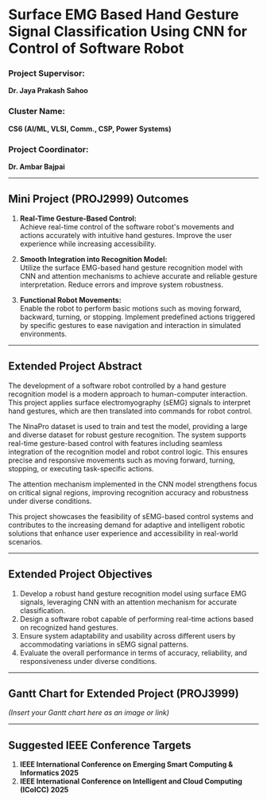 # Surface EMG Based Hand Gesture Signal Classification Using CNN for Control of Software Robot  

### Project Supervisor:  
**Dr. Jaya Prakash Sahoo**  

### Cluster Name:  
**CS6 (AI/ML, VLSI, Comm., CSP, Power Systems)**  

### Project Coordinator:  
**Dr. Ambar Bajpai**  

---

## Mini Project (PROJ2999) Outcomes  

1. **Real-Time Gesture-Based Control:**  
   Achieve real-time control of the software robot's movements and actions accurately with intuitive hand gestures. Improve the user experience while increasing accessibility.  

2. **Smooth Integration into Recognition Model:**  
   Utilize the surface EMG-based hand gesture recognition model with CNN and attention mechanisms to achieve accurate and reliable gesture interpretation. Reduce errors and improve system robustness.  

3. **Functional Robot Movements:**  
   Enable the robot to perform basic motions such as moving forward, backward, turning, or stopping. Implement predefined actions triggered by specific gestures to ease navigation and interaction in simulated environments.  

---

## Extended Project Abstract  

The development of a software robot controlled by a hand gesture recognition model is a modern approach to human-computer interaction. This project applies surface electromyography (sEMG) signals to interpret hand gestures, which are then translated into commands for robot control.  

The NinaPro dataset is used to train and test the model, providing a large and diverse dataset for robust gesture recognition. The system supports real-time gesture-based control with features including seamless integration of the recognition model and robot control logic. This ensures precise and responsive movements such as moving forward, turning, stopping, or executing task-specific actions.  

The attention mechanism implemented in the CNN model strengthens focus on critical signal regions, improving recognition accuracy and robustness under diverse conditions.  

This project showcases the feasibility of sEMG-based control systems and contributes to the increasing demand for adaptive and intelligent robotic solutions that enhance user experience and accessibility in real-world scenarios.  

---

## Extended Project Objectives  

1. Develop a robust hand gesture recognition model using surface EMG signals, leveraging CNN with an attention mechanism for accurate classification.  
2. Design a software robot capable of performing real-time actions based on recognized hand gestures.  
3. Ensure system adaptability and usability across different users by accommodating variations in sEMG signal patterns.  
4. Evaluate the overall performance in terms of accuracy, reliability, and responsiveness under diverse conditions.  

---

## Gantt Chart for Extended Project (PROJ3999)  

*(Insert your Gantt chart here as an image or link)*  

---

## Suggested IEEE Conference Targets  

1. **IEEE International Conference on Emerging Smart Computing & Informatics 2025**  
2. **IEEE International Conference on Intelligent and Cloud Computing (ICoICC) 2025**  
